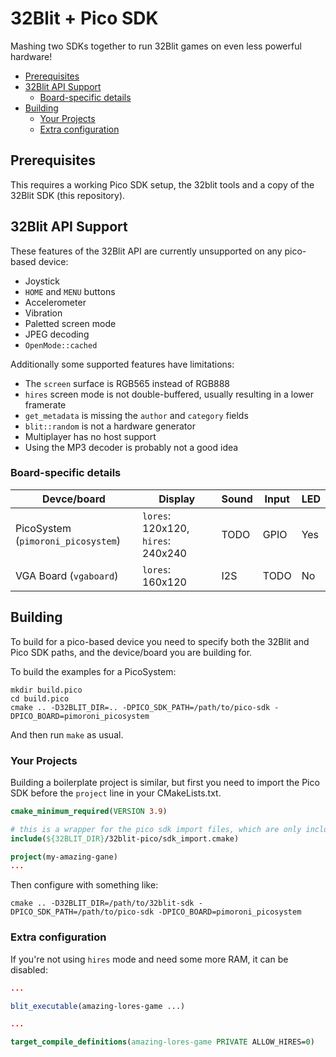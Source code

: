 # 32Blit + Pico SDK <!-- omit in toc -->

Mashing two SDKs together to run 32Blit games on even less powerful hardware!

- [Prerequisites](#prerequisites)
- [32Blit API Support](#32blit-api-support)
  - [Board-specific details](#board-specific-details)
- [Building](#building)
  - [Your Projects](#your-projects)
  - [Extra configuration](#extra-configuration)

## Prerequisites

This requires a working Pico SDK setup, the 32blit tools and a copy of the 32Blit SDK (this repository).

## 32Blit API Support

These features of the 32Blit API are currently unsupported on any pico-based device:

- Joystick
- `HOME` and `MENU` buttons
- Accelerometer
- Vibration
- Paletted screen mode
- JPEG decoding
- `OpenMode::cached`

Additionally some supported features have limitations:

- The `screen` surface is RGB565 instead of RGB888
- `hires` screen mode is not double-buffered, usually resulting in a lower framerate
- `get_metadata` is missing the `author` and `category` fields
- `blit::random` is not a hardware generator
- Multiplayer has no host support
- Using the MP3 decoder is probably not a good idea

### Board-specific details
| Devce/board                        | Display                            | Sound | Input | LED |
| -----------                        | -------                            | ----- | ----- | --- |
| PicoSystem (`pimoroni_picosystem`) | `lores`: 120x120, `hires`: 240x240 | TODO  | GPIO  | Yes |
| VGA Board (`vgaboard`)             | `lores`: 160x120                   | I2S   | TODO  | No  |

## Building

To build for a pico-based device you need to specify both the 32Blit and Pico SDK paths, and the device/board you are building for.

To build the examples for a PicoSystem:
```
mkdir build.pico
cd build.pico
cmake .. -D32BLIT_DIR=.. -DPICO_SDK_PATH=/path/to/pico-sdk -DPICO_BOARD=pimoroni_picosystem
```

And then run `make` as usual.

### Your Projects

Building a boilerplate project is similar, but first you need to import the Pico SDK before the `project` line in your CMakeLists.txt.

```cmake
cmake_minimum_required(VERSION 3.9)

# this is a wrapper for the pico sdk import files, which are only included if PICO_BOARD is set
include(${32BLIT_DIR}/32blit-pico/sdk_import.cmake)

project(my-amazing-gane)
...
```

Then configure with something like:
```
cmake .. -D32BLIT_DIR=/path/to/32blit-sdk -DPICO_SDK_PATH=/path/to/pico-sdk -DPICO_BOARD=pimoroni_picosystem
```

### Extra configuration
If you're not using `hires` mode and need some more RAM, it can be disabled:
```cmake
...

blit_executable(amazing-lores-game ...)

...

target_compile_definitions(amazing-lores-game PRIVATE ALLOW_HIRES=0)
```
